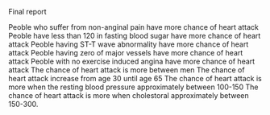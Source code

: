 Final report

Peoble who suffer from non-anginal pain have more chance of heart attack Peoble have less than 
120 in fasting blood sugar have more chance of heart attack Peoble having ST-T wave abnormality
have more chance of heart attack Peoble having zero of major vessels have more chance of heart 
attack Peoble with no exercise induced angina have more chance of heart attack The chance of heart
attack is more between men The chance of heart attack increase from age 30 until age 65 The chance
of heart attack is more when the resting blood pressure approximately between 100-150 The chance of
heart attack is more when cholestoral approximately between 150-300.
